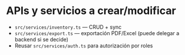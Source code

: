 # APIs y servicios a crear/modificar

- `src/services/inventory.ts` — CRUD + sync
- `src/services/export.ts` — exportación PDF/Excel (puede delegar a backend si se decide)
- Reusar `src/services/auth.ts` para autorización por roles
